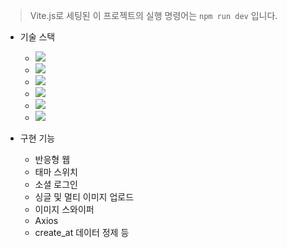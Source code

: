 > Vite.js로 세팅된 이 프로젝트의 실행 명령어는 `npm run dev` 입니다.

- 기술 스택

  - <img src="https://img.shields.io/badge/React-61DAFB?style=flat-square&amp;logo=React&amp;logoColor=black">
  - <img src="https://img.shields.io/badge/Sass-CC6699?style=flat-square&amp;logo=Sass&amp;logoColor=white">
  - <img src="https://img.shields.io/badge/JavaScript-F7DF1E?style=flat-square&amp;logo=JavaScript&amp;logoColor=black">
  - <img src="https://img.shields.io/badge/Vite-646CFF?style=flat-square&amp;logo=Vite&amp;logoColor=white">
  - <img src="https://img.shields.io/badge/Axios-5A29E4?style=flat-square&amp;logo=Axios&amp;logoColor=white">
  - <img src="https://img.shields.io/badge/Github-181717?style=flat-square&amp;logo=Github&amp;logoColor=white">

- 구현 기능
  - 반응형 웹
  - 태마 스위치
  - 소셜 로그인
  - 싱글 및 멀티 이미지 업로드
  - 이미지 스와이퍼
  - Axios
  - create_at 데이터 정제 등
